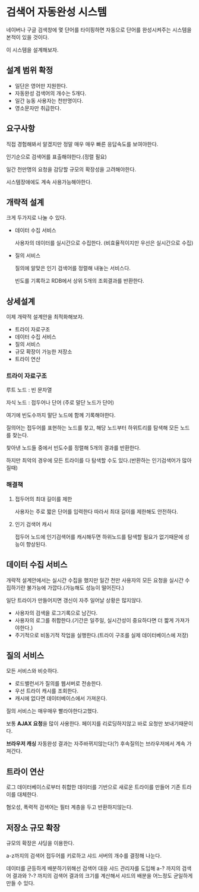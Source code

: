 검색어 자동완성 시스템
=

네이버나 구글 검색창에 몇 단어를 타이핑하면 자동으로 단어를 완성시켜주는 시스템을 본적이 있을 것이다.

이 시스템을 설계해보자.

## 설계 범위 확정

- 일단은 영어만 지원한다.
- 자동완성 검색어의 개수는 5개다.
- 일간 능동 사용자는 천만명이다.
- 영소문자만 취급한다.

## 요구사항

직접 경험해봐서 알겠지만 정말 매우 매우 빠른 응답속도를 보여야한다.

인기순으로 검색어를 표출해야한다.(정렬 필요)

일간 천만명의 요청을 감당할 규모의 확장성을 고려해야한다.

시스템장애에도 계속 사용가능해야한다.

## 개략적 설계

크게 두가지로 나눌 수 있다.

- 데이터 수집 서비스
    
    사용자의 데이터를 실시간으로 수집한다.
    (비효율적이지만 우선은 실시간으로 수집)

- 질의 서비스

    질의에 알맞은 인기 검색어를 정렬해 내놓는 서비스다.

    빈도를 기록하고 RDB에서 상위 5개의 조회결과를 반환한다.

## 상세설계

이제 개략적 설계안을 최적화해보자.

- 트라이 자료구조
- 데이터 수집 서비스
- 질의 서비스
- 규모 확장이 가능한 저장소
- 트라이 연산

### 트라이 자료구조

루트 노드 : 빈 문자열

자식 노드 : 접두어나 단어 (주로 말단 노드가 단어)

여기에 빈도수까지 말단 노드에 함께 기록해야한다.

질의어는 접두어를 표현하는 노드를 찾고, 해당 노드부터 하위트리를 탐색해 모든 노드를 찾는다.

찾아낸 노드들 중에서 빈도수를 정렬해 5개의 결과를 반환한다.

하지만 최악의 경우에 모든 트라이를 다 탐색할 수도 있다.(반환하는 인기검색어가 많아질때)

### 해결책

1. 접두어의 최대 길이를 제한

    사용자는 주로 짧은 단어를 입력한다 따라서 최대 길이를 제한해도 안전하다.

2. 인기 검색어 캐시

    접두어 노드에 인기검색어를 캐시해두면 하위노드를 탐색할 필요가 없기때문에 성능이 향상된다.

## 데이터 수집 서비스

개략적 설계안에서는 실시간 수집을 했지만 일간 천만 사용자의 모든 요청을 실시간 수집하기란 불가능에 가깝다.(가능해도 성능이 떨어진다.)

일단 트라이가 만들어지면 갱신이 자주 일어날 상황은 많지않다.

- 사용자의 검색을 로그기록으로 남긴다.
- 사용자의 로그를 취합한다.(기간은 일주일, 실시간성이 중요하다면 더 짧게 가져가야한다.)
- 주기적으로 비동기적 작업을 실행한다.(트라이 구조를 실제 데이터베이스에 저장)

## 질의 서비스

모든 서비스와 비슷하다.

- 로드밸런서가 질의를 웹서버로 전송한다.
- 우선 트라이 캐시를 조회한다.
- 캐시에 없다면 데이터베이스에서 가져온다.

질의 서비스는 매우매우 빨라야한다고했다.

보통 **AJAX 요청**을 많이 사용한다. 페이지를 리로딩하지않고 바로 요청만 보내기때문이다.

**브라우저 캐싱** 자동완성 결과는 자주바뀌지않는다(?) 후속질의는 브라우저에서 계속 가져간다.

## 트라이 연산

로그 데이터베이스로부터 취합한 데이터를 기반으로 새로운 트라이를 만들어 기존 트라이를 대체한다.

혐오성, 폭력적 검색어는 필터 계층을 두고 반환하지않는다.

## 저장소 규모 확장

규모의 확장은 샤딩을 이용한다.

a-z까지의 검색어 접두어를 키로하고 샤드 서버의 개수를 결정해 나눈다.

데이터를 균등하게 배분하기위해선 검색어 대응 샤드 관리자를 도입해 a-? 까지의 검색어 결과와 ?-? 까지의 검색어 결과의 크기를 계산해서 샤드의 배분을 어느정도 균일하게 만들 수 있다.